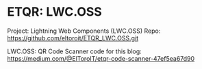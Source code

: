 # ETQR: LWC.OSS

Project: Lightning Web Components (LWC.OSS)
Repo: https://github.com/eltoroit/ETQR_LWC.OSS.git

LWC.OSS: QR Code Scanner code for this blog: https://medium.com/@ElToroIT/etqr-code-scanner-47ef5ea67d90
